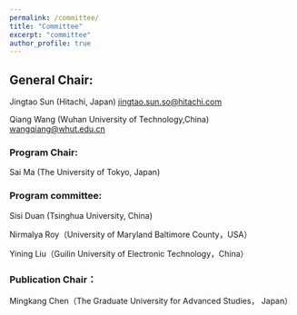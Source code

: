 ```yaml
---
permalink: /committee/
title: "Committee"
excerpt: "committee"
author_profile: true
---
```

## General Chair:
Jingtao Sun (Hitachi, Japan)  jingtao.sun.so@hitachi.com

Qiang Wang (Wuhan University of Technology,China) wangqiang@whut.edu.cn

### Program Chair:
Sai Ma (The University of Tokyo, Japan)

### Program committee:
Sisi Duan (Tsinghua University, China)

Nirmalya Roy（University  of Maryland Baltimore County，USA）

Yining Liu（Guilin University of Electronic Technology，China）

### Publication Chair：
Mingkang Chen（The Graduate University for Advanced Studies， Japan）
